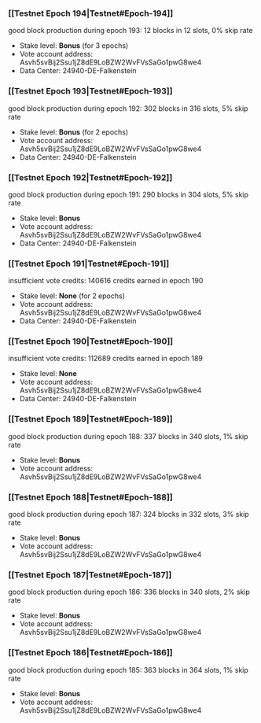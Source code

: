 ### [[Testnet Epoch 194|Testnet#Epoch-194]]
good block production during epoch 193: 12 blocks in 12 slots, 0% skip rate
* Stake level: **Bonus** (for 3 epochs)
* Vote account address: Asvh5svBij2Ssu1jZ8dE9LoBZW2WvFVsSaGo1pwG8we4
* Data Center: 24940-DE-Falkenstein
### [[Testnet Epoch 193|Testnet#Epoch-193]]
good block production during epoch 192: 302 blocks in 316 slots, 5% skip rate
* Stake level: **Bonus** (for 2 epochs)
* Vote account address: Asvh5svBij2Ssu1jZ8dE9LoBZW2WvFVsSaGo1pwG8we4
* Data Center: 24940-DE-Falkenstein
### [[Testnet Epoch 192|Testnet#Epoch-192]]
good block production during epoch 191: 290 blocks in 304 slots, 5% skip rate
* Stake level: **Bonus**
* Vote account address: Asvh5svBij2Ssu1jZ8dE9LoBZW2WvFVsSaGo1pwG8we4
* Data Center: 24940-DE-Falkenstein
### [[Testnet Epoch 191|Testnet#Epoch-191]]
insufficient vote credits: 140616 credits earned in epoch 190
* Stake level: **None** (for 2 epochs)
* Vote account address: Asvh5svBij2Ssu1jZ8dE9LoBZW2WvFVsSaGo1pwG8we4
* Data Center: 24940-DE-Falkenstein
### [[Testnet Epoch 190|Testnet#Epoch-190]]
insufficient vote credits: 112689 credits earned in epoch 189
* Stake level: **None**
* Vote account address: Asvh5svBij2Ssu1jZ8dE9LoBZW2WvFVsSaGo1pwG8we4
* Data Center: 24940-DE-Falkenstein
### [[Testnet Epoch 189|Testnet#Epoch-189]]
good block production during epoch 188: 337 blocks in 340 slots, 1% skip rate
* Stake level: **Bonus**
* Vote account address: Asvh5svBij2Ssu1jZ8dE9LoBZW2WvFVsSaGo1pwG8we4
### [[Testnet Epoch 188|Testnet#Epoch-188]]
good block production during epoch 187: 324 blocks in 332 slots, 3% skip rate
* Stake level: **Bonus**
* Vote account address: Asvh5svBij2Ssu1jZ8dE9LoBZW2WvFVsSaGo1pwG8we4
### [[Testnet Epoch 187|Testnet#Epoch-187]]
good block production during epoch 186: 336 blocks in 340 slots, 2% skip rate
* Stake level: **Bonus**
* Vote account address: Asvh5svBij2Ssu1jZ8dE9LoBZW2WvFVsSaGo1pwG8we4
### [[Testnet Epoch 186|Testnet#Epoch-186]]
good block production during epoch 185: 363 blocks in 364 slots, 1% skip rate
* Stake level: **Bonus**
* Vote account address: Asvh5svBij2Ssu1jZ8dE9LoBZW2WvFVsSaGo1pwG8we4
